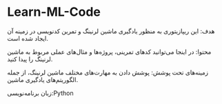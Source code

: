 # Learn-ML-Code
هدف: این ریپازیتوری به منظور یادگیری ماشین لرنینگ و تمرین کدنویسی در زمینه آن ایجاد شده است.

محتوا: در اینجا می‌توانید کدهای تمرینی، پروژه‌ها و مثال‌های عملی مربوط به ماشین لرنینگ را پیدا کنید.

زمینه‌های تحت پوشش: پوشش دادن به مهارت‌های مختلف ماشین لرنینگ، از جمله الگوریتم‌های یادگیری ماشین.

زبان برنامه‌نویسی:Python


